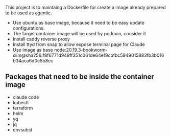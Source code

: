 This project is to maintaing a Dockerfile for create a image already prepared to be used as agentic.

- Use ubuntu as base image, because it need to be easy update configurations.
- The target container image will be used by podman, consider it
- Install caddy reverse proxy
- Install ttyd from snap to allow expose terminal page for Claude
- Use image as base node:20.19.3-bookworm-slim@sha256:f8f6771d949ff351c061de64ef9cbfbc5949015883fb3b016b34aca6d0e5b8cc

## Packages that need to be inside the container image
- claude code
- kubectl
- terraform
- helm
- yq
- jq
- envsubst